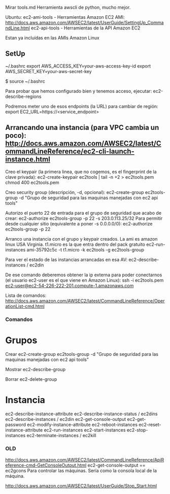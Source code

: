 Mirar tools.md
Herramienta awscli de python, mucho mejor.


Ubuntu:
ec2-ami-tools - Herramientas Amazon EC2 AMI: http://docs.aws.amazon.com/AWSEC2/latest/UserGuide/SettingUp_CommandLine.html
ec2-api-tools - Herramientas de la API Amazon EC2

Estan ya incluídas en las AMIs Amazon Linux

## SetUp
~/.bashrc
export AWS_ACCESS_KEY=your-aws-access-key-id
export AWS_SECRET_KEY=your-aws-secret-key

$ source ~/.bashrc

Para probar que hemos configurado bien y tenemos acceso, ejecutar:
ec2-describe-regions

Podremos meter uno de esos endpoints (la URL) para cambiar de región:
export EC2_URL=https://<service_endpoint> 


## Arrancando una instancia (para VPC cambia un poco): http://docs.aws.amazon.com/AWSEC2/latest/CommandLineReference/ec2-cli-launch-instance.html
Creo el keypair (la primera linea, que no cogemos, es el fingerprint de la clave privada):
ec2-create-keypair ec2tools | tail -n +2 > ec2tools.pem
chmod 400 ec2tools.pem

Creo security group (descripción, -d, opcional):
ec2-create-group ec2tools-group -d "Grupo de seguridad para las maquinas manejadas con ec2 api tools"

Autorizo el puerto 22 de entrada para el grupo de seguridad que acabo de crear:
ec2-authorize ec2tools-group -p 22 -s 203.0.113.25/32
Para permitir desde cualquier sitio (equivalente a poner -s 0.0.0.0/0):
ec2-authorize ec2tools-group -p 22

Arranco una instancia con el grupo y keypair creados.
  La ami es amazon linux USA Virginia.
  t1.micro es la que entra dentro del pack gratuito
ec2-run-instances ami-35792c5c -t t1.micro -k ec2tools -g ec2tools-group

Para ver el estado de las instancias arrancadas en esa AV:
ec2-describe-instances / ec2din

De ese comando deberemos obtener la ip externa para poder conectarnos (el usuario ec2-user es el que viene en Amazon Linux):
ssh -i ec2tools.pem ec2-user@ec2-54-226-222-201.compute-1.amazonaws.com

Lista de comandos: http://docs.aws.amazon.com/AWSEC2/latest/CommandLineReference/OperationList-cmd.html


### Comandos ###

# Grupos
Crear
ec2-create-group ec2tools-group -d "Grupo de seguridad para las maquinas manejadas con ec2 api tools"

Mostrar
ec2-describe-group

Borrar
ec2-delete-group


# Instancia
ec2-describe-instance-attribute
ec2-describe-instance-status / ec2dins
ec2-describe-instances / ec2din
ec2-get-console-output
ec2-get-password
ec2-modify-instance-attribute
ec2-reboot-instances
ec2-reset-instance-attribute
ec2-run-instances
ec2-start-instances
ec2-stop-instances
ec2-terminate-instances / ec2kill


### OLD ###
http://docs.aws.amazon.com/AWSEC2/latest/CommandLineReference/ApiReference-cmd-GetConsoleOutput.html
ec2-get-console-output == ec2gcons
Para controlar las máquinas. Sería como la consola local de la máquina.

http://docs.aws.amazon.com/AWSEC2/latest/UserGuide/Stop_Start.html


